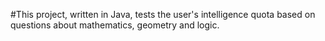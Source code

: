 #This project, written in Java, tests the user's intelligence quota based on questions about mathematics, geometry and logic.
